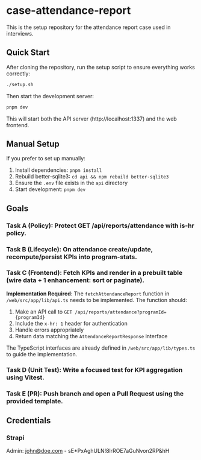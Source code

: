 # case-attendance-report

This is the setup repository for the attendance report case used in interviews.

## Quick Start

After cloning the repository, run the setup script to ensure everything works correctly:

```bash
./setup.sh
```

Then start the development server:

```bash
pnpm dev
```

This will start both the API server (http://localhost:1337) and the web frontend.

## Manual Setup

If you prefer to set up manually:

1. Install dependencies: `pnpm install`
2. Rebuild better-sqlite3: `cd api && npm rebuild better-sqlite3`
3. Ensure the `.env` file exists in the `api` directory
4. Start development: `pnpm dev`

## Goals

### Task A (Policy): Protect GET /api/reports/attendance with is-hr policy.

### Task B (Lifecycle): On attendance create/update, recompute/persist KPIs into program-stats.

### Task C (Frontend): Fetch KPIs and render in a prebuilt table (wire data + 1 enhancement: sort or paginate).

**Implementation Required**: The `fetchAttendanceReport` function in `/web/src/app/lib/api.ts` needs to be implemented. The function should:

1. Make an API call to `GET /api/reports/attendance?programId={programId}`
2. Include the `x-hr: 1` header for authentication
3. Handle errors appropriately
4. Return data matching the `AttendanceReportResponse` interface

The TypeScript interfaces are already defined in `/web/src/app/lib/types.ts` to guide the implementation.

### Task D (Unit Test): Write a focused test for KPI aggregation using Vitest.

### Task E (PR): Push branch and open a Pull Request using the provided template.

## Credentials

### Strapi

Admin: john@doe.com - sE\*PxAghULN!8lrROE7aGuNvon2RP&hH

